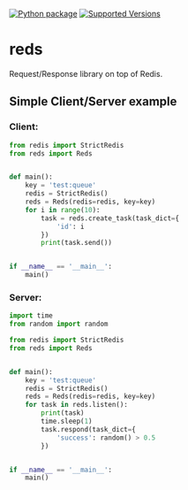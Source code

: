 [![Python package](https://github.com/treenoder/reds/actions/workflows/python-package.yml/badge.svg)](https://github.com/treenoder/reds/actions/workflows/python-package.yml)
[![Supported Versions](https://img.shields.io/pypi/pyversions/reds)](https://pypi.org/project/reds)

# reds
Request/Response library on top of Redis.

## Simple Client/Server example
### Client:
```python
from redis import StrictRedis
from reds import Reds


def main():
    key = 'test:queue'
    redis = StrictRedis()
    reds = Reds(redis=redis, key=key)
    for i in range(10):
        task = reds.create_task(task_dict={
            'id': i
        })
        print(task.send())


if __name__ == '__main__':
    main()

```
### Server:
```python
import time
from random import random

from redis import StrictRedis
from reds import Reds


def main():
    key = 'test:queue'
    redis = StrictRedis()
    reds = Reds(redis=redis, key=key)
    for task in reds.listen():
        print(task)
        time.sleep(1)
        task.respond(task_dict={
            'success': random() > 0.5
        })


if __name__ == '__main__':
    main()
```